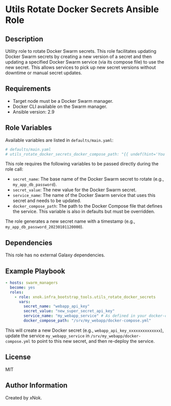 # Utils Rotate Docker Secrets Ansible Role

## Description

Utility role to rotate Docker Swarm secrets. This role facilitates updating Docker Swarm secrets by creating a new version of a secret and then updating a specified Docker Swarm service (via its compose file) to use the new secret. This allows services to pick up new secret versions without downtime or manual secret updates.

## Requirements

-   Target node must be a Docker Swarm manager.
-   Docker CLI available on the Swarm manager.
-   Ansible version: 2.9

## Role Variables

Available variables are listed in `defaults/main.yaml`:

```yaml
# defaults/main.yaml
# utils_rotate_docker_secrets_docker_compose_path: "{{ undef(hint='You must specify docker-compose file to update') }}"
```
This role requires the following variables to be passed directly during the role call:
- `secret_name`: The base name of the Docker Swarm secret to rotate (e.g., `my_app_db_password`).
- `secret_value`: The new value for the Docker Swarm secret.
- `service_name`: The name of the Docker Swarm service that uses this secret and needs to be updated.
- `docker_compose_path`: The path to the Docker Compose file that defines the service. This variable is also in defaults but must be overridden.

The role generates a new secret name with a timestamp (e.g., `my_app_db_password_20230101120000`).

## Dependencies

This role has no external Galaxy dependencies.

## Example Playbook

```yaml
- hosts: swarm_managers
  become: yes
  roles:
    - role: xnok.infra_bootstrap_tools.utils_rotate_docker_secrets
      vars:
        secret_name: "webapp_api_key"
        secret_value: "new_super_secret_api_key"
        service_name: "my_webapp_service" # As defined in your docker-compose.yml
        docker_compose_path: "/srv/my_webapp/docker-compose.yml"
```

This will create a new Docker secret (e.g., `webapp_api_key_xxxxxxxxxxxxxx`), update the service `my_webapp_service` in `/srv/my_webapp/docker-compose.yml` to point to this new secret, and then re-deploy the service.

## License

MIT

## Author Information

Created by xNok.
